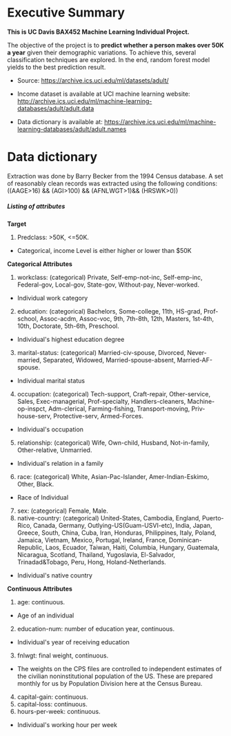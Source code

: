 
# **Executive Summary**

**This is UC Davis BAX452 Machine Learning Individual Project.**


The objective of the project is to **predict whether a person makes over 50K a year** given their demographic variations. To achieve this, several classification techniques are explored. In the end, random forest model yields to the best prediction result.

 * Source: https://archive.ics.uci.edu/ml/datasets/adult/


 * Income dataset is available at UCI machine learning website: http://archive.ics.uci.edu/ml/machine-learning-databases/adult/adult.data

* Data dictionary is available at: https://archive.ics.uci.edu/ml/machine-learning-databases/adult/adult.names

# **Data dictionary**


Extraction was done by Barry Becker from the 1994 Census database. A set of reasonably clean records was extracted using the following conditions: ((AAGE>16) && (AGI>100) && (AFNLWGT>1)&& (HRSWK>0))

##### *Listing of attributes*


**Target**
1. Predclass: >50K, <=50K.
  * Categorical, income Level is either higher or lower than $50K

**Categorical Attributes**

1. workclass: (categorical) Private, Self-emp-not-inc, Self-emp-inc, Federal-gov, Local-gov, State-gov, Without-pay, Never-worked.
  * Individual work category
2. education: (categorical) Bachelors, Some-college, 11th, HS-grad, Prof-school, Assoc-acdm, Assoc-voc, 9th, 7th-8th, 12th, Masters, 1st-4th, 10th, Doctorate, 5th-6th, Preschool.
  * Individual's highest education degree
3. marital-status: (categorical) Married-civ-spouse, Divorced, Never-married, Separated, Widowed, Married-spouse-absent, Married-AF-spouse.
  * Individual marital status
4. occupation: (categorical) Tech-support, Craft-repair, Other-service, Sales, Exec-managerial, Prof-specialty, Handlers-cleaners, Machine-op-inspct, Adm-clerical, Farming-fishing, Transport-moving, Priv-house-serv, Protective-serv, Armed-Forces.
  * Individual's occupation
5. relationship: (categorical) Wife, Own-child, Husband, Not-in-family, Other-relative, Unmarried.
  * Individual's relation in a family
6. race: (categorical) White, Asian-Pac-Islander, Amer-Indian-Eskimo, Other, Black.
  * Race of Individual
7. sex: (categorical) Female, Male.
8. native-country: (categorical) United-States, Cambodia, England, Puerto-Rico, Canada, Germany, Outlying-US(Guam-USVI-etc), India, Japan, Greece, South, China, Cuba, Iran, Honduras, Philippines, Italy, Poland, Jamaica, Vietnam, Mexico, Portugal, Ireland, France, Dominican-Republic, Laos, Ecuador, Taiwan, Haiti, Columbia, Hungary, Guatemala, Nicaragua, Scotland, Thailand, Yugoslavia, El-Salvador, Trinadad&Tobago, Peru, Hong, Holand-Netherlands.
  * Individual's native country

**Continuous Attributes**

1. age: continuous.
  * Age of an individual
2. education-num: number of education year, continuous.
  * Individual's year of receiving education
3. fnlwgt: final weight, continuous.
  * The weights on the CPS files are controlled to independent estimates of the civilian noninstitutional population of the US. These are prepared monthly for us by Population Division here at the Census Bureau.
4. capital-gain: continuous.
5. capital-loss: continuous.
6. hours-per-week: continuous.
  * Individual's working hour per week
